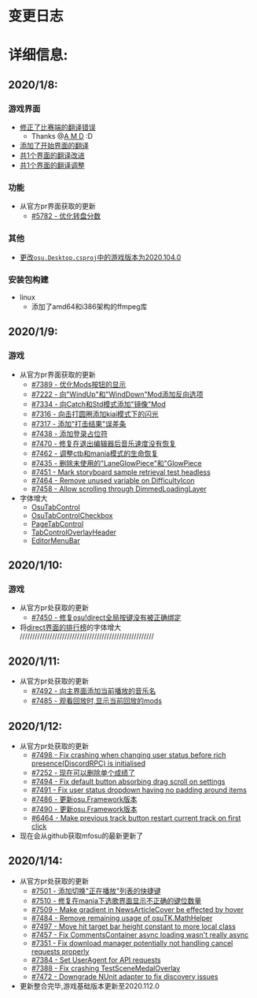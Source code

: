 # 变更日志

# 详细信息:
## 2020/1/8:
### 游戏界面
*   [修正了比赛端的翻译错误](osu.Game.Tournament/TournamentSceneManager.cs)
    *   Thanks @[A M D](https://osu.ppy.sh/users/5321112) :D
*   [添加了开始界面的翻译](osu.Game/Screens/Menu/Disclaimer.cs)
*   [共1个界面的翻译改进](osu.Game/Overlays/Profile/Sections/BeatmapsSection.cs)
*   [共1个界面的翻译调整](osu.Game/Updater/SimpleUpdateManager.cs)
### 功能
*   从官方pr界面获取的更新
    *   [#5782 - 优化转盘分数](https://github.com/ppy/osu/pull/5782)
### 其他
*   [更改`osu.Desktop.csproj`中的游戏版本为2020.104.0](osu.Desktop/osu.Desktop.csproj)
### 安装包构建
*   linux
    *   添加了amd64和i386架构的ffmpeg库
## 2020/1/9:
### 游戏
*   从官方pr界面获取的更新
    *   [#7389 - 优化Mods按钮的显示](https://github.com/ppy/osu/pull/7389)
    *   [#7222 - 向"WindUp"和"WindDown"Mod添加反向选项](https://github.com/ppy/osu/pull/7222)
    *   [#7334 - 向Catch和Std模式添加"镜像"Mod](https://github.com/ppy/osu/pull/7334)
    *   [#7316 - 向击打圆圈添加kiai模式下的闪光](https://github.com/ppy/osu/pull/7316)
    *   [#7317 - 添加"打击结果"误差条](https://github.com/ppy/osu/pull/7317)
    *   [#7438 - 添加登录占位符](https://github.com/ppy/osu/pull/7438)
    *   [#7470 - 修复在退出编辑器后音乐速度没有恢复](https://github.com/ppy/osu/pull/7470)
    *   [#7462 - 调整ctb和mania模式的生命恢复](https://github.com/ppy/osu/pull/7462)
    *   [#7435 - 删除未使用的"LaneGlowPiece"和"GlowPiece](https://github.com/ppy/osu/pull/7435)
    *   [#7451 - Mark storyboard sample retrieval test headless](https://github.com/ppy/osu/pull/7451)
    *   [#7464 - Remove unused variable on DifficultyIcon](https://github.com/ppy/osu/pull/7464)
    *   [#7458 - Allow scrolling through DimmedLoadingLayer](https://github.com/ppy/osu/pull/7464)
*   字体增大
    *   [OsuTabControl](osu.Game/Graphics/UserInterface/OsuTabControl.cs)
    *   [OsuTabControlCheckbox](osu.Game/Screens/Edit/Components/Menus/EditorMenuBar.cs)
    *   [PageTabControl](osu.Game/Graphics/UserInterface/PageTabControl.cs)
    *   [TabControlOverlayHeader](osu.Game/Overlays/TabControlOverlayHeader.cs)
    *   [EditorMenuBar](osu.Game/Screens/Edit/Components/Menus/EditorMenuBar.cs)
## 2020/1/10:
### 游戏
*   从官方pr处获取的更新
    *   [#7450 - 修复osu!direct全局按键没有被正确绑定](https://github.com/ppy/osu/pull/7450)
*   将[direct界面的排行榜]()的字体增大
//////////////////////////////////////////////////////
## 2020/1/11:
*   从官方pr处获取的更新
    *   [#7492 - 向主界面添加当前播放的音乐名](https://github.com/ppy/osu/pull/7450)
    *   [#7485 - 观看回放时,显示当前回放的mods](https://github.com/ppy/osu/pull/7485)

## 2020/1/12:
*   从官方pr处获取的更新
    *   [#7498 - Fix crashing when changing user status before rich presence(DiscordRPC) is initialised](https://github.com/ppy/osu/pull/7498)
    *   [#7252 - 现在可以删除单个成绩了](https://github.com/ppy/osu/pull/7252)
    *   [#7494 - Fix default button absorbing drag scroll on settings](https://github.com/ppy/osu/pull/7494)
    *   [#7491 - Fix user status dropdown having no padding around items](https://github.com/ppy/osu/pull/7491)
    *   [#7486 - 更新osu.Framework版本](https://github.com/ppy/osu/pull/7486)
    *   [#7490 - 更新osu.Framework版本](https://github.com/ppy/osu/pull/7490)
    *   [#6464 - Make previous track button restart current track on first click](https://github.com/ppy/osu/pull/6464)
*   现在会从github获取mfosu的最新更新了

## 2020/1/14:
*   从官方pr处获取的更新
    *   [#7501 - 添加切换"正在播放"列表的快捷键](https://github.com/ppy/osu/pull/7501)
    *   [#7510 - 修复在mania下选歌界面显示不正确的键位数量](https://github.com/ppy/osu/pull/7510)
    *   [#7509 - Make gradient in NewsArticleCover be effected by hover](https://github.com/ppy/osu/pull/7509)
    *   [#7484 - Remove remaining usage of osuTK.MathHelper](https://github.com/ppy/osu/pull/7484)
    *   [#7497 - Move hit target bar height constant to more local class](https://github.com/ppy/osu/pull/7497)
    *   [#7457 - Fix CommentsContainer async loading wasn't really async](https://github.com/ppy/osu/pull/7457)
    *   [#7351 - Fix download manager potentially not handling cancel requests properly](https://github.com/ppy/osu/pull/7351)
    *   [#7384 - Set UserAgent for API requests](https://github.com/ppy/osu/pull/7384)
    *   [#7388 - Fix crashing TestSceneMedalOverlay](https://github.com/ppy/osu/pull/7388)
    *   [#7472 - Downgrade NUnit adapter to fix discovery issues](https://github.com/ppy/osu/pull/7472)
*   更新整合完毕,游戏基础版本更新至2020.112.0